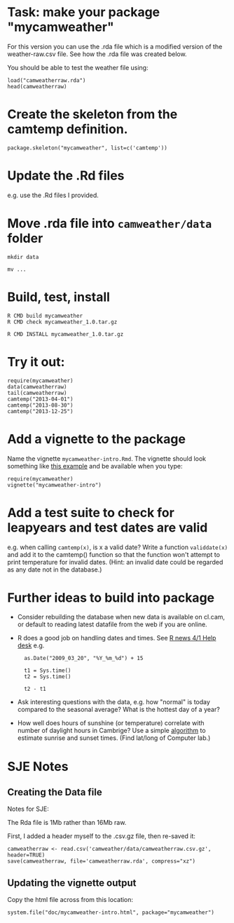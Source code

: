 # Task: make your package  "mycamweather"

For this version you can use the .rda file which is a modified version
of the weather-raw.csv file.  See how the .rda file was created below.

You should be able to test the weather file using:

	load("camweatherraw.rda")
	head(camweatherraw)


# Create the skeleton from the camtemp definition.

	package.skeleton("mycamweather", list=c('camtemp'))


# Update the .Rd files

e.g. use the .Rd files I provided.

# Move .rda file into `camweather/data` folder

	mkdir data

	mv ...



# Build, test, install

	R CMD build mycamweather
	R CMD check mycamweather_1.0.tar.gz

	R CMD INSTALL mycamweather_1.0.tar.gz 


# Try it out:

	require(mycamweather)
	data(camweatherraw)
	tail(camweatherraw)
	camtemp("2013-04-01")
	camtemp("2013-08-30")
	camtemp("2013-12-25")

# Add a vignette to the package

Name the vignette `mycamweather-intro.Rmd`.  The vignette should look
something like [this example](
http://htmlpreview.github.com/?https://github.com/DevasenaInupakutika/2014-07-10-Nottingham/blob/master/Vignettes_and_Testing/camweather-files/mycamweather-intro.html)
and be available when you type:

	require(mycamweather)
	vignette("mycamweather-intro")


# Add a test suite to check for leapyears and test dates are valid

e.g. when calling `camtemp(x)`, is x a valid date?  Write a function
`validdate(x)` and add it to the camtemp() function so that the function
won't attempt to print temperature for invalid dates.  (Hint: an
invalid date could be regarded as any date not in the database.)

# Further ideas to build into package

* Consider rebuilding the database when new data is available on
  cl.cam, or default to reading latest datafile from the web if you
  are online.

* R does a good job on handling dates and times.  See
  [R news 4/1 Help desk](http://www.r-project.org/doc/Rnews/Rnews_2004-1.pdf) e.g.

	
		as.Date("2009_03_20", "%Y_%m_%d") + 15

		t1 = Sys.time()
		t2 = Sys.time()

		t2 - t1

* Ask interesting questions with the data, e.g. how "normal" is today
  compared to the seasonal average?  What is the hottest day of a
  year?

* How well does hours of sunshine (or temperature) correlate with
  number of daylight hours in Cambrige?  Use a simple
  [algorithm](http://quantitative-ecology.blogspot.co.uk/2007/10/approximate-sunrise-and-sunset-times.html)
  to estimate sunrise and sunset times.  (Find lat/long of Computer
  lab.)


  

# SJE Notes

## Creating the Data file

Notes for SJE:

The Rda file is 1Mb rather than 16Mb raw.

First, I added a header myself to the .csv.gz file, then re-saved it:

	camweatherraw <- read.csv('camweather/data/camweatherraw.csv.gz', header=TRUE)
	save(camweatherraw, file='camweatherraw.rda', compress="xz")

## Updating the vignette output

Copy the html file across from this location:

	system.file("doc/mycamweather-intro.html", package="mycamweather")

